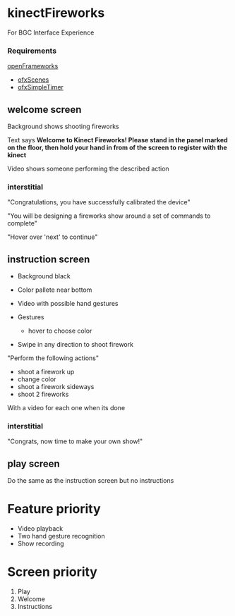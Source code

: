 # kinectFireworks

For BGC Interface Experience

### Requirements

[openFrameworks](https://openframeworks.cc)

  * [ofxScenes](https://github.com/jedahan/ofxScenes)
  * [ofxSimpleTimer](https://github.com//ofxSimpleTimer)

## welcome screen

  Background shows shooting fireworks

  Text says **Welcome to Kinect Fireworks! Please stand in the panel marked on the floor, then hold your hand in from of the screen to register with the kinect**

  Video shows someone performing the described action

### interstitial

  "Congratulations, you have successfully calibrated the device"

  "You will be designing a fireworks show around a set of commands to complete"

  "Hover over 'next' to continue"

## instruction screen

   * Background black
   * Color pallete near bottom
   * Video with possible hand gestures

   * Gestures
     * hover to choose color

   * Swipe in any direction to shoot firework

   "Perform the following actions"

   - shoot a firework up
   - change color
   - shoot a firework sideways
   - shoot 2 fireworks

   With a video for each one when its done

### interstitial

  "Congrats, now time to make your own show!"

## play screen

  Do the same as the instruction screen but no instructions

# Feature priority

  - Video playback
  - Two hand gesture recognition
  - Show recording

# Screen priority

  1. Play
  2. Welcome
  3. Instructions

